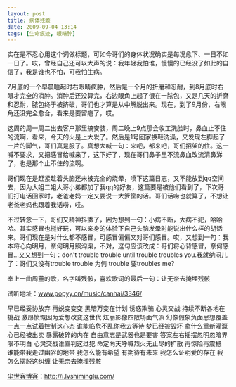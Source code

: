 ```yaml
---
layout: post
title: 病体残骸
date: 2009-09-04 13:14
tags: [生命痕迹, 眼睛肿]
---
```

实在是不忍心用这个词做标题，可如今哥们的身体状况确实是每况愈下、一日不如一日了。哎，曾经自己还可以大声的说：我年轻我怕谁，慢慢的已经没了如此的自信了，我是谁也不怕，可我怕生病。

7月底的一个早晨睡起时右眼睛疯肿，然后是一个月的折磨和忍耐，到8月底时右眼才完全的消肿。消肿后还没算完，右边眼角上起了很在一脓包，又是几天的折磨和忍耐，脓包终于被挤破，哥们也才算是从中解脱出来。现在，到了9月份，右眼角还没完全愈合，看来是要留疤了，哎。

这周的周一周二出去客户那里搞安装，周二晚上9点那会收工洗脸时，鼻血止不住的流啊，看来，今天的火是上大发了。然后是1号回家换鞋洗澡，又发现左脚起了一片的脚气，哥们真是服了。真想大喊一句：来吧，都来吧，哥们招架的住。这一喊不要求，又把感冒给喊来了，这下好了，现在哥们鼻子里不流鼻血改流清鼻涕了，也是那个止不住的流啊。

哥们现在是赶紧趁着头脑还未被完全的烧晕，喷下这篇日志，又不能放到qq空间去，因为大姐二姐大哥小弟都加了我qq的好友，这篇要是被他们看到了，下次哥们打电话回家时，老爸老妈一定又要说一大箩筐的话。哥们话唠也就算了，不想让老爸老妈也跟着我话唠，哎。

不过转念一下，哥们又精神抖擞了，因为想到一句：小病不断，大病不犯，哈哈哈。其实感冒也挺好玩，可以亲身的体验下自己头脑发晕时能说出什么样的胡话来。哥们现在是对什么都不感冒，可感冒偏偏又对哥们感冒。哎，又想到一句：我本将心向明月，奈何明月照沟渠，不对，这句应该改成：哥们将心背感冒，奈何感冒...又又想到一句：don't trouble trouble until trouble troubles you.我就纳闷儿了：哥们又没有trouble trouble 为何 trouble 要troubles me?

奉上一曲周董的歌，名字叫残骸，喜欢歌词的最后一句：让无奈去掩埋残骸

试听地址：www.popyy.cn/music/canhai/3346/

早已经妥协放弃
再蜕变变变
黑暗万变在计划
诱惑欺骗
心灵交战
持续不断各地在挑战
激昂愤慨因为爱想改变这世代
炫丽影像四散场面气派
幻像假象负面思想覆盖
一点一点试着控制这心态
谁能临危不乱你我去等待
梦已经被毁坏
拿什么重新灌溉
心已经被出卖
暴露破碎的内在
自由意志是武器也是要害
答案左右摇摆忽明忽暗界限不明白
心灵交战谁宣判这过犯
命定向天呼喊烈火无止尽的扩散
再惊险再震撼
谁能带我走过幽谷的地带
我怎么能有希望
有期待有未来
我怎么证明爱的存在
我怎么摆脱这纠缠
让无奈去掩埋残骸

<a href="http://i.lvshiminglu.com/">尘世客博客</a>：<a href="http://i.lvshiminglu.com/">http://i.lvshiminglu.com/</a>

